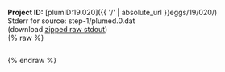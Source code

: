 **Project ID:** [plumID:19.020]({{ '/' | absolute_url }}eggs/19/020/)  
Stderr for source:  step-1/plumed.0.dat   
(download [zipped raw stdout](plumed.0.dat.plumed_master.stdout.txt.zip))  
{% raw %}
<pre>
</pre>
{% endraw %}
